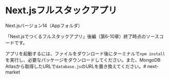 # Next.jsフルスタックアプリ

Next.jsバージョン14（Appフォルダ）

「Next.jsでつくるフルスタックアプリ」後編（第6-10章）終了時点のソースコードです。

アプリを起動するには、ファイルをダウンロード後にターミナルで`npm install`を実行し、必要なパッケージをダウンロードしてください。また、MongoDB Atlasから取得したURLで`database.js`のURLを置き換えてください。#   n e x t - m a r k e t  
 